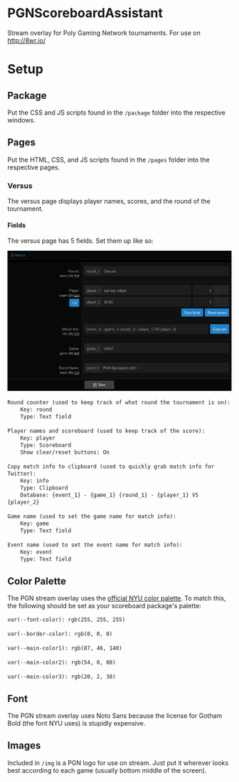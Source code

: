 # PGNScoreboardAssistant
Stream overlay for Poly Gaming Network tournaments. For use on http://8wr.io/

# Setup

## Package

Put the CSS and JS scripts found in the `/package` folder into the respective windows.

## Pages

Put the HTML, CSS, and JS scripts found in the `/pages` folder into the respective pages.

### Versus

The versus page displays player names, scores, and the round of the tournament.

#### Fields

The versus page has 5 fields. Set them up like so:

![Versus page field setup](https://raw.githubusercontent.com/DrEvilBrain/PGNScoreboardAssistant/master/VersusPageFields.png "Versus page field setup")

```
Round counter (used to keep track of what round the tournament is on):
    Key: round
    Type: Text field

Player names and scoreboard (used to keep track of the score):
    Key: player
    Type: Scoreboard
    Show clear/reset buttons: On

Copy match info to clipboard (used to quickly grab match info for Twitter):
    Key: info
    Type: Clipboard
    Database: {event_1} - {game_1} {round_1} - {player_1} VS {player_2}

Game name (used to set the game name for match info):
    Key: game
    Type: Text field

Event name (used to set the event name for match info):
    Key: event
    Type: Text field
```
## Color Palette

The PGN stream overlay uses the [official NYU color palette](https://www.nyu.edu/employees/resources-and-services/media-and-communications/styleguide/website/graphic-visual-design.html). To match this, the following should be set as your scoreboard package's palette:

```
var(--font-color): rgb(255, 255, 255)

var(--border-color): rgb(0, 0, 0)

var(--main-color1): rgb(87, 46, 140)

var(--main-color2): rgb(54, 0, 88)

var(--main-color3): rgb(20, 2, 38)
```
## Font

The PGN stream overlay uses Noto Sans because the license for Gotham Bold (the font NYU uses) is stupidly expensive.

## Images

Included in `/img` is a PGN logo for use on stream. Just put it wherever looks best according to each game (usually bottom middle of the screen).
